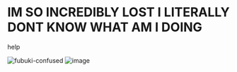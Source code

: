 # IM SO INCREDIBLY LOST I LITERALLY DONT KNOW WHAT AM I DOING
help

![fubuki-confused](https://github.com/Gatetor/ProgrammingPainPeko-PPP-/assets/145559057/92eca198-582c-4b84-8342-794ce09118ab)
![image](https://github.com/Gatetor/ProgrammingPainPeko-PPP-/assets/145559057/129076ea-e778-40de-86a3-1fa633956e81)

